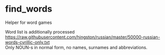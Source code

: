 # find_words
Helper for word games

Word list is additionally processed https://raw.githubusercontent.com/hingston/russian/master/50000-russian-words-cyrillic-only.txt  
Only NOUN-s in normal form, no names, surnames and abbreviations.
